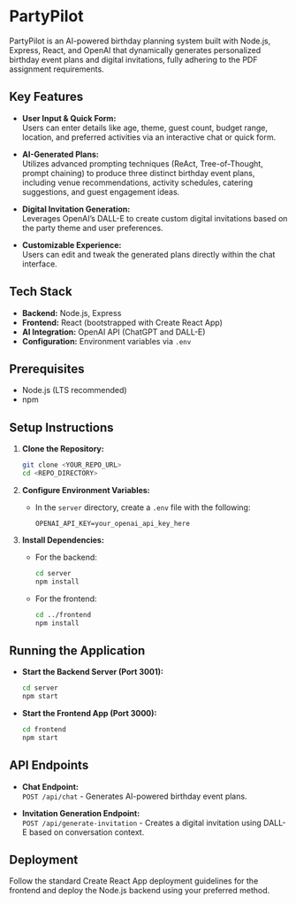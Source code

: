 # PartyPilot

PartyPilot is an AI-powered birthday planning system built with Node.js, Express, React, and OpenAI that dynamically generates personalized birthday event plans and digital invitations, fully adhering to the PDF assignment requirements.

## Key Features

- **User Input & Quick Form:**  
  Users can enter details like age, theme, guest count, budget range, location, and preferred activities via an interactive chat or quick form.

- **AI-Generated Plans:**  
  Utilizes advanced prompting techniques (ReAct, Tree-of-Thought, prompt chaining) to produce three distinct birthday event plans, including venue recommendations, activity schedules, catering suggestions, and guest engagement ideas.

- **Digital Invitation Generation:**  
  Leverages OpenAI’s DALL-E to create custom digital invitations based on the party theme and user preferences.

- **Customizable Experience:**  
  Users can edit and tweak the generated plans directly within the chat interface.

## Tech Stack

- **Backend:** Node.js, Express
- **Frontend:** React (bootstrapped with Create React App)
- **AI Integration:** OpenAI API (ChatGPT and DALL-E)
- **Configuration:** Environment variables via `.env`

## Prerequisites

- Node.js (LTS recommended)
- npm

## Setup Instructions

1. **Clone the Repository:**
   ```bash
   git clone <YOUR_REPO_URL>
   cd <REPO_DIRECTORY>
   ```

2. **Configure Environment Variables:**
   - In the `server` directory, create a `.env` file with the following:
     ```env
     OPENAI_API_KEY=your_openai_api_key_here
     ```
     
3. **Install Dependencies:**
   - For the backend:
     ```bash
     cd server
     npm install
     ```
   - For the frontend:
     ```bash
     cd ../frontend
     npm install
     ```

## Running the Application

- **Start the Backend Server (Port 3001):**
  ```bash
  cd server
  npm start
  ```

- **Start the Frontend App (Port 3000):**
  ```bash
  cd frontend
  npm start
  ```

## API Endpoints

- **Chat Endpoint:**  
  `POST /api/chat` - Generates AI-powered birthday event plans.
  
- **Invitation Generation Endpoint:**  
  `POST /api/generate-invitation` - Creates a digital invitation using DALL-E based on conversation context.

## Deployment

Follow the standard Create React App deployment guidelines for the frontend and deploy the Node.js backend using your preferred method.


